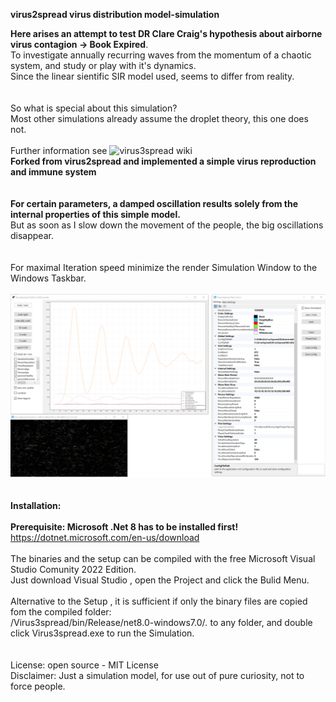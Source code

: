 **virus2spread virus distribution model-simulation**

**Here arises an attempt to test DR Clare Craig's hypothesis about airborne virus contagion -> Book Expired**.
<br> 
To investigate annually recurring waves from the momentum of a chaotic system, and study or play with it's dynamics.
<br> 
Since the linear sientific SIR model used, seems to differ from reality.
<br>
<br> 
<br>So what is special about this simulation?
<br>Most other simulations already assume the droplet theory, this one does not. 
<br> 
<br>Further information see ![virus3spread wiki](https://github.com/gitfrid/virus3spread/wiki)
<br> 
 **Forked from virus2spread and implemented a simple virus reproduction and immune system**
<br>
<br>
<br> 
**For certain parameters, a damped oscillation results solely from the internal properties of this simple model.**
<br>
But as soon as I slow down the movement of the people, the big oscillations disappear. 
<br> 
<br> 
<br>For maximal Iteration speed minimize the render Simulation Window to the Windows Taskbar.
<br>
<br>
![Virus3spread_screenshot](https://github.com/gitfrid/virus3spread/blob/df25a3806ab3e772d098f6518ea5ae881c148b1d/Dokumentation/samples/Sample1.png)
<br>
<br>
<br>
**Installation:**
<br>
<br>**Prerequisite: Microsoft .Net 8 has to be installed first!** https://dotnet.microsoft.com/en-us/download
<br>
<br>The binaries and the setup can be compiled with the free Microsoft Visual Studio Comunity 2022 Edition. 
<br>Just download Visual Studio , open the Project and click the Bulid Menu.
<br>
<br>Alternative to the Setup , it is  sufficient if only the binary files are copied fom the compiled folder: 
<br>/Virus3spread/bin/Release/net8.0-windows7.0/*.*  to any folder, and double click Virus3spread.exe to run the Simulation.
<br>
<br>
<br>
License: open source - MIT License
<br>
Disclaimer: Just a simulation model, for use out of pure curiosity, not to force people.


